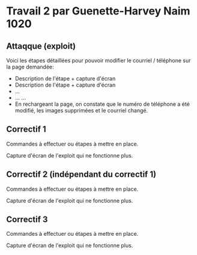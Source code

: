 # Travail 2 par Guenette-Harvey Naim 1020
## Attaqque (exploit)
Voici les étapes détaillées pour pouvoir modifier le courriel / téléphone sur la page demandée:
- Description de l'étape + capture d'écran
- Description de l'étape + capture d'écran
- ...
- ...
   ...
- En rechargeant la page, on constate que le numéro de téléphone a été modifié, les images supprimées et le courriel changé.


## Correctif 1

Commandes à effectuer ou étapes à mettre en place. 

Capture d'écran de l'exploit qui ne fonctionne plus.

## Correctif 2 (indépendant du correctif 1)

Commandes à effectuer ou étapes à mettre en place.

Capture d'écran de l'exploit qui ne fonctionne plus. 

## Correctif 3

Commandes à effectuer ou étapes à mettre en place. 

Capture d'écran de l'exploit qui ne fonctionne plus.
